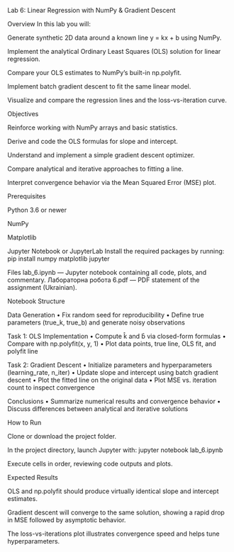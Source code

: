 Lab 6: Linear Regression with NumPy & Gradient Descent

Overview
In this lab you will:

Generate synthetic 2D data around a known line y = kx + b using NumPy.

Implement the analytical Ordinary Least Squares (OLS) solution for linear regression.

Compare your OLS estimates to NumPy’s built-in np.polyfit.

Implement batch gradient descent to fit the same linear model.

Visualize and compare the regression lines and the loss-vs-iteration curve.

Objectives

Reinforce working with NumPy arrays and basic statistics.

Derive and code the OLS formulas for slope and intercept.

Understand and implement a simple gradient descent optimizer.

Compare analytical and iterative approaches to fitting a line.

Interpret convergence behavior via the Mean Squared Error (MSE) plot.

Prerequisites

Python 3.6 or newer

NumPy

Matplotlib

Jupyter Notebook or JupyterLab
Install the required packages by running:
pip install numpy matplotlib jupyter

Files
lab_6.ipynb — Jupyter notebook containing all code, plots, and commentary.
Лабораторна робота 6.pdf — PDF statement of the assignment (Ukrainian).

Notebook Structure

Data Generation
• Fix random seed for reproducibility
• Define true parameters (true_k, true_b) and generate noisy observations

Task 1: OLS Implementation
• Compute k̂ and b̂ via closed-form formulas
• Compare with np.polyfit(x, y, 1)
• Plot data points, true line, OLS fit, and polyfit line

Task 2: Gradient Descent
• Initialize parameters and hyperparameters (learning_rate, n_iter)
• Update slope and intercept using batch gradient descent
• Plot the fitted line on the original data
• Plot MSE vs. iteration count to inspect convergence

Conclusions
• Summarize numerical results and convergence behavior
• Discuss differences between analytical and iterative solutions

How to Run

Clone or download the project folder.

In the project directory, launch Jupyter with:
jupyter notebook lab_6.ipynb

Execute cells in order, reviewing code outputs and plots.

Expected Results

OLS and np.polyfit should produce virtually identical slope and intercept estimates.

Gradient descent will converge to the same solution, showing a rapid drop in MSE followed by asymptotic behavior.

The loss-vs-iterations plot illustrates convergence speed and helps tune hyperparameters.

